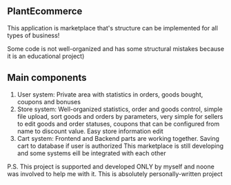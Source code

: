 ## PlantEcommerce

This application is marketplace that's structure can be implemented for all types of business!

Some code is not well-organized and has some structural mistakes because it is an educational project)

## Main components
1) User system: Private area with statistics in orders, goods bought, coupons and bonuses
2) Store system: Well-organized statistics, order and goods control, simple file upload, sort goods and orders by parameters, very simple for sellers to edit goods and order statuses, coupons that can be configured from name to discount value. Easy store information edit
3) Cart system: Frontend and Backend parts are working together. Saving cart to database if user is authorized
This marketplace is still developing and some systems eill be integrated with each other

P.S. This project is supported and developed ONLY by myself and noone was involved to help me with it. This is absolutely personally-written project
